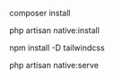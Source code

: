composer install 

php artisan native:install

npm install -D tailwindcss

php artisan native:serve
